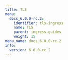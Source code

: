 ```yaml
---
title: TLS
menu:
  docs_6.0.0-rc.2:
    identifier: tls-ingress
    name: TLS
    parent: ingress-guides
    weight: 15
menu_name: docs_6.0.0-rc.2
info:
  version: 6.0.0-rc.2
---
```


